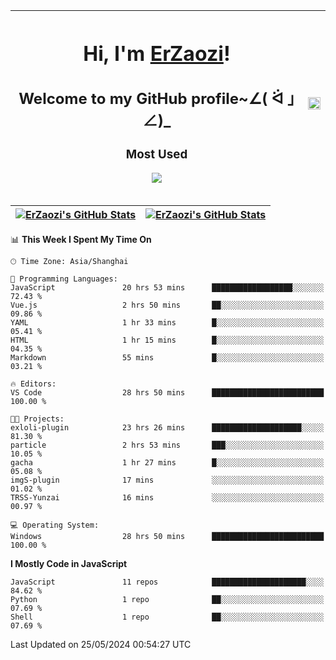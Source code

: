 |<h1>Hi, I'm <a href="https://github.com/erzaozi">ErZaozi</a>! </h1><h2>Welcome to my GitHub profile~∠( ᐛ 」∠)_</h2><p><h3>Most Used</h3><img src="https://skillicons.dev/icons?i=github,vscode,visualstudio,ubuntu,postman,pycharm,webstorm,git,docker"></p>|<img decoding="async" align=center src="https://cdn.jsdelivr.net/gh/erzaozi/erzaozi/image.gif" width="100%">|
| ----- | ----- |

| <a href="https://github.com/erzaozi"><img align="center" src="https://github-readme-stats.vercel.app/api/top-langs/?username=erzaozi&title_color=44cef6&text_color=4b5cc4&icon_color=2bbc8a&bg_color=white&langs_count=4&hide_border=true" alt="ErZaozi's GitHub Stats" /></a> | <a href="https://github.com/erzaozi"><img align="center" src="https://github-readme-stats.vercel.app/api?username=erzaozi&show_icons=true&line_height=27&count_private=true&title_color=44cef6&text_color=4b5cc4&icon_color=2bbc8a&bg_color=white&hide_border=true" alt="ErZaozi's GitHub Stats" /></a> |
| ----- | ----- |
<!--START_SECTION:waka-->
📊 **This Week I Spent My Time On** 

```text
🕑︎ Time Zone: Asia/Shanghai

💬 Programming Languages: 
JavaScript               20 hrs 53 mins      ██████████████████░░░░░░░   72.43 % 
Vue.js                   2 hrs 50 mins       ██░░░░░░░░░░░░░░░░░░░░░░░   09.86 % 
YAML                     1 hr 33 mins        █░░░░░░░░░░░░░░░░░░░░░░░░   05.41 % 
HTML                     1 hr 15 mins        █░░░░░░░░░░░░░░░░░░░░░░░░   04.35 % 
Markdown                 55 mins             █░░░░░░░░░░░░░░░░░░░░░░░░   03.21 % 

🔥 Editors: 
VS Code                  28 hrs 50 mins      █████████████████████████   100.00 % 

🐱‍💻 Projects: 
exloli-plugin            23 hrs 26 mins      ████████████████████░░░░░   81.30 % 
particle                 2 hrs 53 mins       ███░░░░░░░░░░░░░░░░░░░░░░   10.05 % 
gacha                    1 hr 27 mins        █░░░░░░░░░░░░░░░░░░░░░░░░   05.08 % 
imgS-plugin              17 mins             ░░░░░░░░░░░░░░░░░░░░░░░░░   01.02 % 
TRSS-Yunzai              16 mins             ░░░░░░░░░░░░░░░░░░░░░░░░░   00.97 % 

💻 Operating System: 
Windows                  28 hrs 50 mins      █████████████████████████   100.00 % 
```

**I Mostly Code in JavaScript** 

```text
JavaScript               11 repos            █████████████████████░░░░   84.62 % 
Python                   1 repo              ██░░░░░░░░░░░░░░░░░░░░░░░   07.69 % 
Shell                    1 repo              ██░░░░░░░░░░░░░░░░░░░░░░░   07.69 % 
```




 Last Updated on 25/05/2024 00:54:27 UTC
<!--END_SECTION:waka-->
